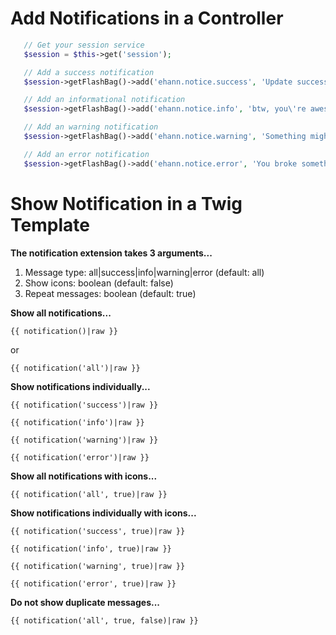 Add Notifications in a Controller
=

```php
   // Get your session service
   $session = $this->get('session');

   // Add a success notification
   $session->getFlashBag()->add('ehann.notice.success', 'Update successful!');

   // Add an informational notification
   $session->getFlashBag()->add('ehann.notice.info', 'btw, you\'re awesome');

   // Add an warning notification
   $session->getFlashBag()->add('ehann.notice.warning', 'Something might be wrong!');

   // Add an error notification
   $session->getFlashBag()->add('ehann.notice.error', 'You broke something!');
```

Show Notification in a Twig Template
=

**The notification extension takes 3 arguments...**

1. Message type: all|success|info|warning|error (default: all)
2. Show icons: boolean (default: false)
3. Repeat messages: boolean (default: true)

**Show all notifications...**

```twig
{{ notification()|raw }}
```
or 
```twig
{{ notification('all')|raw }}
```

**Show notifications individually...**

```twig
{{ notification('success')|raw }}

{{ notification('info')|raw }}

{{ notification('warning')|raw }}

{{ notification('error')|raw }}
```

**Show all notifications with icons...**

```twig
{{ notification('all', true)|raw }}
```

**Show notifications individually with icons...**

```twig
{{ notification('success', true)|raw }}

{{ notification('info', true)|raw }}

{{ notification('warning', true)|raw }}

{{ notification('error', true)|raw }}
```

**Do not show duplicate messages...**

```twig
{{ notification('all', true, false)|raw }}
```
